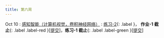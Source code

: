 ```yaml
---
title: 第六周
---
```


Oct 10
: [感知智能（计算机视觉，卷积神经网络）](https://bhpan.buaa.edu.cn/link/AA8F6B4BA9A85A462C8F355FA068C33F29)
  : [练习-2](https://bhpan.buaa.edu.cn/link/AA156537B1DA8E4817BC8B8ECA491B9C0B){: .label }， **作业-1 截止**{: .label .label-red }\[[提交](https://bhpan.buaa.edu.cn/link/AAEE83BC0BCF3C44CDBD42E6C9798F2A53)\]，**练习-1 截止**{: .label .label-green }\[[提交](https://bhpan.buaa.edu.cn/link/AA186A621DB465443F9652209D07A6BDC8)\]

<!-- https://bhpan.buaa.edu.cn/link/AA8E1A2E6778FF4204AAEEF04D44BA2DF5
文件夹名：练习-1-提交
有效期限：2023-10-28 23:57 -->

<!-- https://bhpan.buaa.edu.cn/link/AA70F529789A5A452FBE51AFDF273DF403
文件夹名：作业-1-提交
有效期限：2023-10-31 17:01 -->

<!-- https://bhpan.buaa.edu.cn/link/AA8F6B4BA9A85A462C8F355FA068C33F29
文件名：4-感知智能-卷积神经网络.pdf
有效期限：2023-12-31 21:11 -->

<!-- https://bhpan.buaa.edu.cn/link/AA156537B1DA8E4817BC8B8ECA491B9C0B
文件夹名：练习-2
有效期限：2023-12-31 14:48 -->


<!-- https://bhpan.buaa.edu.cn/link/AAEE83BC0BCF3C44CDBD42E6C9798F2A53
文件夹名：作业-1
有效期限：2024-10-10 23:59 -->

<!-- https://bhpan.buaa.edu.cn/link/AA186A621DB465443F9652209D07A6BDC8
文件夹名：练习-1
有效期限：2024-10-10 23:59 -->